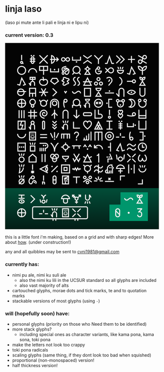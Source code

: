 # linja laso
(laso pi mute ante li pali e linja ni e lipu ni)
### current version: 0.3
![specimen of v0.2](specimens/0.3.png)

this is a little font i'm making, based on a grid and with sharp edges! More about [how](https://github.com/cvni1981/linja-laso/wiki). (under construction!)

any and all quibbles may be sent to cvni1981@gmail.com

### currently has:
- nimi pu ale, nimi ku suli ale
    - also the nimi ku lili in the UCSUR standard so all glyphs are included
    - also vast majority of alts
- cartouched glyphs, morae dots and tick marks, te and to quotation marks
- stackable versions of most glyphs (using `-`)

### will (hopefully soon) have:
- personal glyphs (priority on those who Need them to be identified)
- more stack glyphs?
    - including special ones as character variants, like kama pona, kama sona, toki pona
- make the letters not look too crappy
- toki pona radicals
- scaling glyphs (same thing, if they dont look too bad when squished)
- proportional (non-monospaced) version!
- half thickness version!
